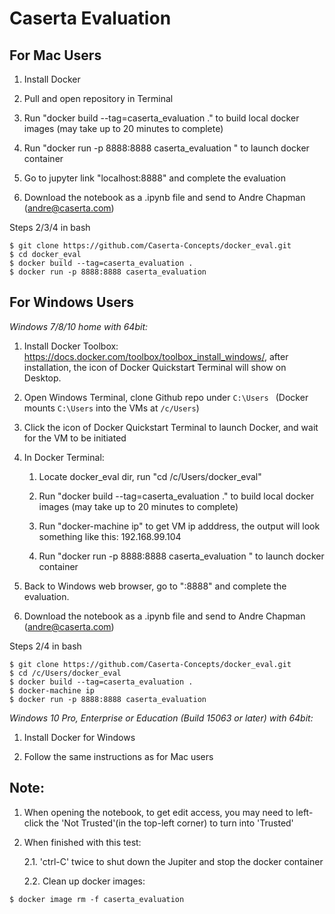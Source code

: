 # Caserta Evaluation

## For Mac Users
1. Install Docker

2. Pull and open repository in Terminal
3. Run "docker build --tag=caserta_evaluation ." to build local docker images (may take up to 20 minutes to complete)
4. Run "docker run -p 8888:8888 caserta_evaluation " to launch docker container
5. Go to jupyter link "localhost:8888" and complete the evaluation
6. Download the notebook as a .ipynb file and send to Andre Chapman (andre@caserta.com)

Steps 2/3/4 in bash
```
$ git clone https://github.com/Caserta-Concepts/docker_eval.git
$ cd docker_eval
$ docker build --tag=caserta_evaluation .
$ docker run -p 8888:8888 caserta_evaluation 
```

## For Windows Users

*Windows 7/8/10 home with 64bit:*
1. Install Docker Toolbox: https://docs.docker.com/toolbox/toolbox_install_windows/, after installation, the icon of Docker Quickstart Terminal will show on Desktop.

2. Open Windows Terminal, clone Github repo under `C:\Users ` (Docker mounts `C:\Users` into the VMs at `/c/Users`)

3. Click the icon of Docker Quickstart Terminal to launch Docker, and wait for the VM to be initiated 

4. In Docker Terminal:

    1. Locate docker_eval dir, run "cd /c/Users/docker_eval"
    
    2. Run "docker build --tag=caserta_evaluation ." to build local docker images (may take up to 20 minutes to complete)
    
    3. Run "docker-machine ip" to get VM ip adddress, the output will look something like this: 192.168.99.104 
    
    4. Run "docker run -p 8888:8888 caserta_evaluation " to launch docker container

5. Back to Windows web browser, go to "<your vm ip address>:8888" and complete the evaluation.

6. Download the notebook as a .ipynb file and send to Andre Chapman (andre@caserta.com)

Steps 2/4 in bash
```
$ git clone https://github.com/Caserta-Concepts/docker_eval.git
$ cd /c/Users/docker_eval
$ docker build --tag=caserta_evaluation .
$ docker-machine ip
$ docker run -p 8888:8888 caserta_evaluation 
```

*Windows 10 Pro, Enterprise or Education (Build 15063 or later) with 64bit:*

1. Install Docker for Windows

2. Follow the same instructions as for Mac users

## Note: 

1. When opening the notebook, to get edit access, you may need to left-click the 'Not Trusted'(in the top-left corner) to turn into 'Trusted'
1. When finished with this test:

      2.1. 'ctrl-C' twice to shut down the Jupiter and stop the docker container

      2.2. Clean up docker images:
```buildoutcfg
$ docker image rm -f caserta_evaluation
```